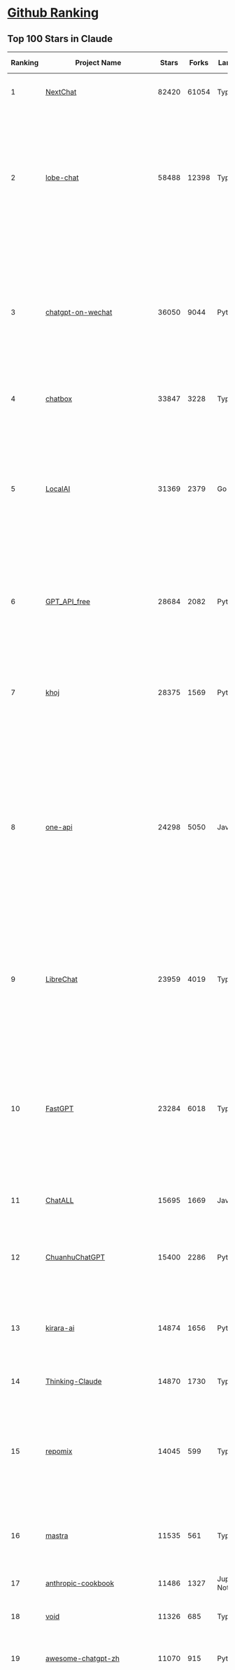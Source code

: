 [Github Ranking](../README.md)
==========

## Top 100 Stars in Claude

| Ranking | Project Name | Stars | Forks | Language | Open Issues | Description | Last Commit |
| ------- | ------------ | ----- | ----- | -------- | ----------- | ----------- | ----------- |
| 1 | [NextChat](https://github.com/ChatGPTNextWeb/NextChat) | 82420 | 61054 | TypeScript | 617 | ✨ Light and Fast AI Assistant. Support: Web \| iOS \| MacOS \| Android \|  Linux \| Windows | 2025-03-31T10:34:35Z |
| 2 | [lobe-chat](https://github.com/lobehub/lobe-chat) | 58488 | 12398 | TypeScript | 655 | 🤯 Lobe Chat - an open-source, modern-design AI chat framework. Supports Multi AI Providers( OpenAI / Claude 3 / Gemini / Ollama / DeepSeek / Qwen), Knowledge Base (file upload / knowledge management / RAG ), Multi-Modals (Plugins/Artifacts) and Thinking. One-click FREE deployment of your private ChatGPT/ Claude / DeepSeek application. | 2025-04-02T03:24:38Z |
| 3 | [chatgpt-on-wechat](https://github.com/zhayujie/chatgpt-on-wechat) | 36050 | 9044 | Python | 281 | 基于大模型搭建的聊天机器人，同时支持 微信公众号、企业微信应用、飞书、钉钉 等接入，可选择GPT3.5/GPT-4o/GPT-o1/ DeepSeek/Claude/文心一言/讯飞星火/通义千问/ Gemini/GLM-4/Claude/Kimi/LinkAI，能处理文本、语音和图片，访问操作系统和互联网，支持基于自有知识库进行定制企业智能客服。 | 2025-03-30T07:12:29Z |
| 4 | [chatbox](https://github.com/chatboxai/chatbox) | 33847 | 3228 | TypeScript | 627 | User-friendly Desktop Client App for AI Models/LLMs (GPT, Claude, Gemini, Ollama...) | 2025-03-20T15:20:56Z |
| 5 | [LocalAI](https://github.com/mudler/LocalAI) | 31369 | 2379 | Go | 418 | :robot: The free, Open Source alternative to OpenAI, Claude and others. Self-hosted and local-first. Drop-in replacement for OpenAI,  running on consumer-grade hardware. No GPU required. Runs gguf, transformers, diffusers and many more models architectures. Features: Generate Text, Audio, Video, Images, Voice Cloning, Distributed, P2P inference | 2025-04-01T18:58:13Z |
| 6 | [GPT_API_free](https://github.com/chatanywhere/GPT_API_free) | 28684 | 2082 | Python | 2 | Free ChatGPT&DeepSeek API Key，免费ChatGPT&DeepSeek API。免费接入DeepSeek API和GPT4 API，支持 gpt \| deepseek \| claude \| gemini \| grok 等排名靠前的常用大模型。 | 2025-03-17T20:29:27Z |
| 7 | [khoj](https://github.com/khoj-ai/khoj) | 28375 | 1569 | Python | 71 | Your AI second brain. Self-hostable. Get answers from the web or your docs. Build custom agents, schedule automations, do deep research. Turn any online or local LLM into your personal, autonomous AI (gpt, claude, gemini, llama, qwen, mistral). Get started - free. | 2025-03-31T20:07:27Z |
| 8 | [one-api](https://github.com/songquanpeng/one-api) | 24298 | 5050 | JavaScript | 821 | LLM API 管理 & 分发系统，支持 OpenAI、Azure、Anthropic Claude、Google Gemini、DeepSeek、字节豆包、ChatGLM、文心一言、讯飞星火、通义千问、360 智脑、腾讯混元等主流模型，统一 API 适配，可用于 key 管理与二次分发。单可执行文件，提供 Docker 镜像，一键部署，开箱即用。LLM API management & key redistribution system, unifying multiple providers under a single API. Single binary, Docker-ready, with an English UI. | 2025-02-21T11:30:22Z |
| 9 | [LibreChat](https://github.com/danny-avila/LibreChat) | 23959 | 4019 | TypeScript | 137 | Enhanced ChatGPT Clone: Features Agents, DeepSeek, Anthropic, AWS, OpenAI, Assistants API, Azure, Groq, o1, GPT-4o, Mistral, OpenRouter, Vertex AI, Gemini, Artifacts, AI model switching, message search, Code Interpreter, langchain, DALL-E-3, OpenAPI Actions, Functions, Secure Multi-User Auth, Presets, open-source for self-hosting. Active project. | 2025-04-02T03:10:33Z |
| 10 | [FastGPT](https://github.com/labring/FastGPT) | 23284 | 6018 | TypeScript | 475 | FastGPT is a knowledge-based platform built on the LLMs, offers a comprehensive suite of out-of-the-box capabilities such as data processing, RAG retrieval, and visual AI workflow orchestration, letting you easily develop and deploy complex question-answering systems without the need for extensive setup or configuration. | 2025-04-02T03:29:12Z |
| 11 | [ChatALL](https://github.com/ai-shifu/ChatALL) | 15695 | 1669 | JavaScript | 221 |  Concurrently chat with ChatGPT, Bing Chat, Bard, Alpaca, Vicuna, Claude, ChatGLM, MOSS, 讯飞星火, 文心一言 and more, discover the best answers | 2025-03-14T16:14:36Z |
| 12 | [ChuanhuChatGPT](https://github.com/GaiZhenbiao/ChuanhuChatGPT) | 15400 | 2286 | Python | 122 | GUI for ChatGPT API and many LLMs. Supports agents, file-based QA, GPT finetuning and query with web search. All with a neat UI. | 2025-03-13T09:36:38Z |
| 13 | [kirara-ai](https://github.com/lss233/kirara-ai) | 14874 | 1656 | Python | 257 | 🤖 可 DIY 的 多模态 AI 聊天机器人 \| 🚀 快速接入 微信、 QQ、Telegram、等聊天平台 \| 🦈支持DeepSeek、Grok、Claude、Ollama、Gemini、OpenAI \| 工作流系统、网页搜索、AI画图、人设调教、虚拟女仆、语音对话 \|  | 2025-04-01T19:22:34Z |
| 14 | [Thinking-Claude](https://github.com/richards199999/Thinking-Claude) | 14870 | 1730 | TypeScript | 2 | Let your Claude able to think | 2025-03-10T04:02:46Z |
| 15 | [repomix](https://github.com/yamadashy/repomix) | 14045 | 599 | TypeScript | 66 | 📦 Repomix (formerly Repopack) is a powerful tool that packs your entire repository into a single, AI-friendly file. Perfect for when you need to feed your codebase to Large Language Models (LLMs) or other AI tools like Claude, ChatGPT, DeepSeek, Perplexity, Gemini, Gemma, Llama, Grok, and more. | 2025-03-31T14:59:20Z |
| 16 | [mastra](https://github.com/mastra-ai/mastra) | 11535 | 561 | TypeScript | 70 | The TypeScript AI agent framework. ⚡ Assistants, RAG, observability. Supports any LLM: GPT-4, Claude, Gemini, Llama. | 2025-04-02T00:53:44Z |
| 17 | [anthropic-cookbook](https://github.com/anthropics/anthropic-cookbook) | 11486 | 1327 | Jupyter Notebook | 28 | A collection of notebooks/recipes showcasing some fun and effective ways of using Claude. | 2025-03-07T17:43:37Z |
| 18 | [void](https://github.com/voideditor/void) | 11326 | 685 | TypeScript | 71 | None | 2025-04-01T05:57:11Z |
| 19 | [awesome-chatgpt-zh](https://github.com/EmbraceAGI/awesome-chatgpt-zh) | 11070 | 915 | Python | 0 | ChatGPT 中文指南🔥，ChatGPT 中文调教指南，指令指南，应用开发指南，精选资源清单，更好的使用 chatGPT 让你的生产力 up up up! 🚀 | 2024-11-05T10:24:21Z |
| 20 | [claude-engineer](https://github.com/Doriandarko/claude-engineer) | 10951 | 1158 | Python | 10 | Claude Engineer is an interactive command-line interface (CLI) that leverages the power of Anthropic's Claude-3.5-Sonnet model to assist with software development tasks.This framework enables Claude to generate and manage its own tools, continuously expanding its capabilities through conversation. Available both as a CLI and a modern web interface | 2024-12-12T22:08:15Z |
| 21 | [LangBot](https://github.com/RockChinQ/LangBot) | 10205 | 746 | Python | 83 | 😎简单易用、🧩丰富生态 - 大模型原生即时通信机器人平台 \| 适配 QQ / 微信（企业微信、个人微信）/ 飞书 / 钉钉 / Discord / Telegram / Slack 等平台 \| 支持 ChatGPT、DeepSeek、Dify、Claude、Gemini、xAI Grok、Ollama、LM Studio、阿里云百炼、火山方舟、SiliconFlow、Qwen、Moonshot、ChatGLM、SillyTraven、MCP 等 LLM 的机器人 / Agent \| LLM-based instant messaging bots platform, supports Discord, Telegram, WeChat, Lark, DingTalk, QQ, Slack | 2025-04-02T02:15:01Z |
| 22 | [coai](https://github.com/coaidev/coai) | 8153 | 1092 | TypeScript | 19 | 🚀 Next Generation AI One-Stop Internationalization Solution. 🚀 下一代 AI 一站式 B/C 端解决方案，支持 OpenAI，Midjourney，Claude，讯飞星火，Stable Diffusion，DALL·E，ChatGLM，通义千问，腾讯混元，360 智脑，百川 AI，火山方舟，新必应，Gemini，Moonshot 等模型，支持对话分享，自定义预设，云端同步，模型市场，支持弹性计费和订阅计划模式，支持图片解析，支持联网搜索，支持模型缓存，丰富美观的后台管理与仪表盘数据统计。 | 2025-03-24T17:56:38Z |
| 23 | [Noi](https://github.com/lencx/Noi) | 7339 | 550 | JavaScript | 145 | 🚀 Power Your World with AI - Explore, Extend, Empower. | 2025-03-16T05:32:26Z |
| 24 | [Upsonic](https://github.com/Upsonic/Upsonic) | 7203 | 673 | Python | 35 | The most reliable AI agent framework that supports MCP. | 2025-04-01T13:36:38Z |
| 25 | [claude-code](https://github.com/anthropics/claude-code) | 7027 | 363 | Shell | 253 | Claude Code is an agentic coding tool that lives in your terminal, understands your codebase, and helps you code faster by executing routine tasks, explaining complex code, and handling git workflows - all through natural language commands. | 2025-03-11T23:39:42Z |
| 26 | [opencommit](https://github.com/di-sukharev/opencommit) | 6549 | 350 | JavaScript | 144 | GPT wrapper for git — generate commit messages with an LLM in 1 sec — works best with Claude 3.5 — supports local models too | 2025-03-17T08:40:01Z |
| 27 | [BlackFriday-GPTs-Prompts](https://github.com/friuns2/BlackFriday-GPTs-Prompts) | 6495 | 1008 | None | 83 | List of free GPTs that doesn't require plus subscription  | 2024-11-08T11:03:14Z |
| 28 | [new-api](https://github.com/Calcium-Ion/new-api) | 6435 | 1274 | Go | 145 | AI模型接口管理与分发系统，支持将多种大模型转为统一格式调用，支持OpenAI、Claude等格式，可供个人或者企业内部管理与分发渠道使用，本项目基于One API二次开发。🍥 The next-generation LLM gateway and AI asset management system supports multiple languages. | 2025-03-31T14:46:36Z |
| 29 | [aichat](https://github.com/sigoden/aichat) | 6254 | 404 | Rust | 0 | All-in-one LLM CLI tool featuring Shell Assistant, Chat-REPL, RAG, AI Tools & Agents, with access to OpenAI, Claude, Gemini, Ollama, Groq, and more. | 2025-03-28T14:14:41Z |
| 30 | [promptfoo](https://github.com/promptfoo/promptfoo) | 6034 | 498 | TypeScript | 147 | Test your prompts, agents, and RAGs. Red teaming, pentesting, and vulnerability scanning for LLMs. Compare performance of GPT, Claude, Gemini, Llama, and more. Simple declarative configs with command line and CI/CD integration. | 2025-04-02T00:28:42Z |
| 31 | [llamacoder](https://github.com/Nutlope/llamacoder) | 5767 | 1281 | TypeScript | 37 | Open source Claude Artifacts – built with Llama 3.1 405B | 2025-01-22T11:28:23Z |
| 32 | [code2prompt](https://github.com/mufeedvh/code2prompt) | 5258 | 304 | Rust | 6 | A CLI tool to convert your codebase into a single LLM prompt with source tree, prompt templating, and token counting. | 2025-03-31T17:17:09Z |
| 33 | [fragments](https://github.com/e2b-dev/fragments) | 5162 | 665 | TypeScript | 9 | Open-source Next.js template for building apps that are fully generated by AI. By E2B. | 2025-03-29T16:51:49Z |
| 34 | [deep-searcher](https://github.com/zilliztech/deep-searcher) | 5145 | 496 | Python | 19 | Open Source Deep Research Alternative to Reason and Search on Private Data. Written in Python. | 2025-04-01T07:34:12Z |
| 35 | [opencompass](https://github.com/open-compass/opencompass) | 5072 | 529 | Python | 291 | OpenCompass is an LLM evaluation platform, supporting a wide range of models (Llama3, Mistral, InternLM2,GPT-4,LLaMa2, Qwen,GLM, Claude, etc) over 100+ datasets. | 2025-04-01T03:51:38Z |
| 36 | [deepclaude](https://github.com/getAsterisk/deepclaude) | 4944 | 389 | Rust | 43 | A high-performance LLM inference API and Chat UI that integrates DeepSeek R1's CoT reasoning traces with Anthropic Claude models. | 2025-02-04T22:55:51Z |
| 37 | [GodMode](https://github.com/smol-ai/GodMode) | 4253 | 334 | TypeScript | 50 | AI Chat Browser: Fast, Full webapp access to ChatGPT / Claude / Bard / Bing / Llama2! I use this 20 times a day. | 2024-07-29T00:31:03Z |
| 38 | [maestro](https://github.com/Doriandarko/maestro) | 4225 | 657 | Python | 32 | A framework for Claude Opus to intelligently orchestrate subagents. | 2024-07-01T06:49:15Z |
| 39 | [bot-on-anything](https://github.com/zhayujie/bot-on-anything) | 4047 | 924 | Python | 262 | A large model-based chatbot builder that can quickly integrate AI models (including ChatGPT, Claude, Gemini) into various software applications (such as Telegram, Gmail, Slack, and websites). | 2025-01-03T14:13:51Z |
| 40 | [obsidian-smart-connections](https://github.com/brianpetro/obsidian-smart-connections) | 3480 | 201 | JavaScript | 345 | Chat with your notes & see links to related content with AI embeddings. Use local models or 100+ via APIs like Claude, Gemini, ChatGPT & Llama 3 | 2025-03-26T13:59:21Z |
| 41 | [casibase](https://github.com/casibase/casibase) | 3427 | 403 | Go | 35 | ⚡️AI Cloud OS: Open-source enterprise-level AI knowledge base and Manus-like agent management platform with admin UI, user management and Single-Sign-On⚡️, supports ChatGPT, Claude, DeepSeek R1, Llama, Ollama, HuggingFace, etc., chat bot demo: https://ai.casibase.com, admin UI demo: https://ai-admin.casibase.com | 2025-03-31T12:58:26Z |
| 42 | [every-chatgpt-gui](https://github.com/billmei/every-chatgpt-gui) | 3320 | 240 | None | 5 | Every front-end GUI client for ChatGPT, Claude, and other LLMs | 2025-03-29T17:02:40Z |
| 43 | [fastmcp](https://github.com/jlowin/fastmcp) | 3318 | 164 | Python | 27 | The fast, Pythonic way to build Model Context Protocol servers 🚀  | 2025-03-22T22:00:49Z |
| 44 | [codecompanion.nvim](https://github.com/olimorris/codecompanion.nvim) | 3008 | 180 | Lua | 1 | ✨ AI-powered coding, seamlessly in Neovim | 2025-03-31T22:42:33Z |
| 45 | [Awesome-ChatGPT-prompts-ZH_CN](https://github.com/L1Xu4n/Awesome-ChatGPT-prompts-ZH_CN) | 2989 | 164 | None | 12 | 如何将ChatGPT调教成一只猫娘 | 2023-07-18T15:57:44Z |
| 46 | [aide](https://github.com/nicepkg/aide) | 2550 | 178 | TypeScript | 31 | Conquer Any Code in VSCode: One-Click Comments, Conversions, UI-to-Code, and AI Batch Processing of Files! 在 VSCode 中征服任何代码：一键注释、转换、UI 图生成代码、AI 批量处理文件！💪 | 2025-03-08T03:13:34Z |
| 47 | [poe-api](https://github.com/ading2210/poe-api) | 2502 | 316 | Python | 39 | [UNMAINTAINED] A reverse engineered Python API wrapper for Quora's Poe, which provides free access to ChatGPT, GPT-4, and Claude. | 2023-09-18T04:56:52Z |
| 48 | [free-llm-api-resources](https://github.com/cheahjs/free-llm-api-resources) | 2476 | 220 | Python | 3 | A list of free LLM inference resources accessible via API. | 2025-04-02T01:23:12Z |
| 49 | [DeepClaude](https://github.com/ErlichLiu/DeepClaude) | 2409 | 481 | Python | 23 | Unleash Next-Level AI! 🚀  💻 Code Generation: DeepSeek r1 + Claude 3.7 Sonnet - Unparalleled Performance! 📝 Content Creation: DeepSeek r1 + Gemini 2.5 Pro - Superior Quality! 🔌 OpenAI-Compatible. 🌊 Streaming & Non-Streaming Support.  ✨ Experience the Future of AI – Today! Click to Try Now! ✨ | 2025-03-26T14:23:03Z |
| 50 | [awesome-claude-prompts](https://github.com/langgptai/awesome-claude-prompts) | 2244 | 213 | None | 0 | This repo includes Claude prompt curation to use Claude better. | 2025-03-01T00:29:09Z |
| 51 | [claude-coder](https://github.com/kodu-ai/claude-coder) | 2241 | 127 | TypeScript | 16 | Kodu is an autonomous coding agent that lives in your IDE. It is a VSCode extension that can help you build your dream project step by step by leveraging the latest technologies in automated coding agents  | 2025-03-17T09:31:18Z |
| 52 | [griptape](https://github.com/griptape-ai/griptape) | 2238 | 188 | Python | 58 | Modular Python framework for AI agents and workflows with chain-of-thought reasoning, tools, and memory.  | 2025-04-01T20:32:57Z |
| 53 | [mcp-playwright](https://github.com/executeautomation/mcp-playwright) | 2200 | 169 | TypeScript | 13 | Playwright Model Context Protocol Server - Tool to automate Browsers and APIs in Claude Desktop, Cline, Cursor IDE and More 🔌 | 2025-03-30T18:51:49Z |
| 54 | [VLMEvalKit](https://github.com/open-compass/VLMEvalKit) | 2113 | 308 | Python | 83 | Open-source evaluation toolkit of large multi-modality models (LMMs), support 220+ LMMs, 80+ benchmarks | 2025-04-02T03:10:48Z |
| 55 | [elia](https://github.com/darrenburns/elia) | 2095 | 131 | Python | 12 | A snappy, keyboard-centric terminal user interface for interacting with large language models. Chat with ChatGPT, Claude, Llama 3, Phi 3, Mistral, Gemma and more. | 2024-10-10T19:12:52Z |
| 56 | [firecrawl-mcp-server](https://github.com/mendableai/firecrawl-mcp-server) | 2054 | 182 | JavaScript | 12 | Official Firecrawl MCP Server - Adds powerful web scraping to Cursor, Claude and any other LLM clients. | 2025-03-27T07:39:13Z |
| 57 | [ruby_llm](https://github.com/crmne/ruby_llm) | 1872 | 74 | Ruby | 25 | A delightful Ruby way to work with AI. No configuration madness, no complex callbacks, no handler hell – just beautiful, expressive Ruby code. | 2025-04-01T18:00:00Z |
| 58 | [dialoqbase](https://github.com/n4ze3m/dialoqbase) | 1744 | 275 | TypeScript | 39 | Create chatbots with ease | 2024-10-15T14:24:20Z |
| 59 | [tokencost](https://github.com/AgentOps-AI/tokencost) | 1618 | 72 | Python | 13 | Easy token price estimates for 400+ LLMs. TokenOps. | 2025-03-29T15:41:26Z |
| 60 | [Thinking_in_Java_MindMapping](https://github.com/LjyYano/Thinking_in_Java_MindMapping) | 1599 | 461 | None | 0 | 编程笔记、观影指南、读书笔记、生活感悟、Switch 游戏 | 2025-01-27T03:29:42Z |
| 61 | [GalTransl](https://github.com/GalTransl/GalTransl) | 1459 | 96 | Python | 28 | 支持GPT-4/Claude/Deepseek/Sakura等大语言模型的Galgame自动化翻译解决方案  Automated translation solution for visual novels supporting GPT-4/Claude/Deepseek/Sakura | 2025-03-29T16:03:44Z |
| 62 | [papersgpt-for-zotero](https://github.com/papersgpt/papersgpt-for-zotero) | 1444 | 48 | JavaScript | 39 | Zotero chat PDF with AI, DeepSeek, GPT 4.5, ChatGPT, Claude, Gemini | 2025-04-01T01:07:00Z |
| 63 | [AIChatWeb](https://github.com/Nanjiren01/AIChatWeb) | 1429 | 398 | TypeScript | 20 | 在ChatGPT-Next-Web的基础上，增加注册登录，额度限制，邀请，敏感词，支付，基于docker一键部署。提供后台管理系统，可配置标题、欢迎词、额度不足提醒、公告 | 2024-07-19T07:23:42Z |
| 64 | [DesktopCommanderMCP](https://github.com/wonderwhy-er/DesktopCommanderMCP) | 1373 | 136 | TypeScript | 11 | This is MCP server for Claude that gives it terminal control, file system search and diff file editing capabilities | 2025-04-02T00:40:56Z |
| 65 | [ax](https://github.com/ax-llm/ax) | 1366 | 101 | TypeScript | 9 | The "official" unofficial DSPy framework. Build LLM powered agents and other workflows, based on the Stanford DSP paper. | 2025-03-31T19:20:24Z |
| 66 | [claude-to-chatgpt](https://github.com/jtsang4/claude-to-chatgpt) | 1287 | 151 | Python | 10 | This project converts the API of Anthropic's Claude model to the OpenAI Chat API format. | 2024-08-18T08:35:25Z |
| 67 | [Agently](https://github.com/AgentEra/Agently) | 1287 | 146 | Python | 26 | [GenAI Application Development Framework]  🚀 Build GenAI application quick and easy 💬 Easy to interact with GenAI agent in code using structure data and chained-calls syntax 🧩 Use Agently Workflow to manage complex GenAI working logic 🔀 Switch to any model without rewrite application code | 2025-03-30T07:07:51Z |
| 68 | [PandoraHelper](https://github.com/nianhua99/PandoraHelper) | 1266 | 172 | TypeScript | 6 | 使用 PandoraHelper 轻松和你的小伙伴共享 ChatGPT Plus/Claude Pro 服务！ | 2025-02-24T09:10:11Z |
| 69 | [ChatChat](https://github.com/okisdev/ChatChat) | 1246 | 216 | TypeScript | 3 | Chat Chat, your own unified chat and search to AI platform, with a simple and easy to use interface. | 2025-04-01T19:53:37Z |
| 70 | [modelfusion](https://github.com/vercel/modelfusion) | 1244 | 88 | TypeScript | 33 | The TypeScript library for building AI applications. | 2024-07-19T15:17:19Z |
| 71 | [spacy-llm](https://github.com/explosion/spacy-llm) | 1219 | 94 | Python | 37 | 🦙 Integrating LLMs into structured NLP pipelines | 2025-01-08T22:26:19Z |
| 72 | [aws-genai-llm-chatbot](https://github.com/aws-samples/aws-genai-llm-chatbot) | 1210 | 368 | TypeScript | 23 | A modular and comprehensive solution to deploy a Multi-LLM and Multi-RAG powered chatbot (Amazon Bedrock, Anthropic, HuggingFace, OpenAI, Meta, AI21, Cohere, Mistral) using AWS CDK on AWS | 2025-04-01T01:58:02Z |
| 73 | [sage](https://github.com/Storia-AI/sage) | 1206 | 106 | Python | 23 | Chat with any codebase in under two minutes \| Fully local or via third-party APIs | 2024-11-11T04:49:34Z |
| 74 | [claude-prompt-generator](https://github.com/aws-samples/claude-prompt-generator) | 1201 | 111 | Python | 1 | None | 2024-10-10T21:34:35Z |
| 75 | [prism](https://github.com/prism-php/prism) | 1201 | 91 | PHP | 17 | A unified interface for working with LLMs in Laravel | 2025-03-26T17:39:53Z |
| 76 | [unity-mcp](https://github.com/justinpbarnett/unity-mcp) | 1199 | 167 | C# | 18 | A Unity MCP server that allows MCP clients like Claude Desktop or Cursor to perform Unity Editor actions. | 2025-04-01T01:20:59Z |
| 77 | [AISuperDomain](https://github.com/win4r/AISuperDomain) | 1181 | 216 | C# | 34 | Aila(AI超元域): The premier AI integration tool for Windows, macOS, and Android. Ask once, get answers from 10+ AIs like ChatGPT, Gemini, Claude3, Copilot, Poe, perplexity and more. Features customizable AI and prompts. | 2025-03-29T13:30:57Z |
| 78 | [gp.nvim](https://github.com/Robitx/gp.nvim) | 1106 | 93 | Lua | 42 | Gp.nvim (GPT prompt) Neovim AI plugin: ChatGPT sessions & Instructable text/code operations & Speech to text [OpenAI, Ollama, Anthropic, ..] | 2024-09-23T12:32:50Z |
| 79 | [bedrock-claude-chat](https://github.com/aws-samples/bedrock-claude-chat) | 1076 | 401 | TypeScript | 115 | AWS-native chatbot using Bedrock | 2025-04-02T02:25:12Z |
| 80 | [LLM-Prompt-Library](https://github.com/abilzerian/LLM-Prompt-Library) | 1075 | 113 | Python | 0 | My personal prompt library for various LLMs + scripts & tools. Suitable for models from Deepseek, OpenAI, Claude, Meta, Mistral, Google, Grok, and others. | 2025-03-18T17:04:23Z |
| 81 | [poe-api-wrapper](https://github.com/snowby666/poe-api-wrapper) | 1070 | 139 | Python | 27 | 👾 A Python API wrapper for Poe.com. With this, you will have free access to GPT-4, Claude, Llama, Gemini, Mistral and more! 🚀 | 2025-03-07T20:07:31Z |
| 82 | [APIPark](https://github.com/APIParkLab/APIPark) | 1033 | 147 | TypeScript | 71 | 🦄云原生、超高性能 AI&API网关，LLM API 管理、分发系统、开放平台，支持所有AI API，不限于OpenAI、Azure、Anthropic Claude、Google Gemini、DeepSeek、字节豆包、ChatGLM、文心一言、讯飞星火、通义千问、360 智脑、腾讯混元等主流模型，统一 API 请求和返回，API申请与审批，调用统计、负载均衡、多模型灾备。一键部署，开箱即用。Cloud native, ultra-high performance AI&API gateway, LLM API management, distribution system, open platform, supporting all AI APIs. | 2025-03-27T09:36:57Z |
| 83 | [chatgpt-shell](https://github.com/xenodium/chatgpt-shell) | 1008 | 93 | Emacs Lisp | 40 | A multi-llm Emacs shell (ChatGPT, Claude, DeepSeek, Gemini, Kagi, Ollama, Perplexity) + editing integrations | 2025-04-01T13:02:51Z |
| 84 | [langchat](https://github.com/TyCoding/langchat) | 999 | 202 | Java | 7 | LangChat: Java LLMs/AI Project, Supports Multi AI Providers( Gitee AI/ 智谱清言 / 阿里通义 / 百度千帆 / DeepSeek / 抖音豆包 / 零一万物 / 讯飞星火 / OpenAI / Gemini / Ollama / Azure / Claude 等大模型), Java生态下AI大模型产品解决方案，快速构建企业级AI知识库、AI机器人应用 | 2025-02-21T09:41:53Z |
| 85 | [codemcp](https://github.com/ezyang/codemcp) | 981 | 74 | Python | 24 | Coding assistant MCP for Claude Desktop | 2025-03-29T07:53:55Z |
| 86 | [ChatGPT-Telegram-Bot](https://github.com/yym68686/ChatGPT-Telegram-Bot) | 980 | 313 | Python | 12 | TeleChat: 🤖️ an AI chat Telegram bot can Web Search Powered by GPT-3.5/4/4 Turbo/4o, DALL·E 3, Groq, Gemini 1.5 Pro/Flash and the official Claude2.1/3/3.5 API using Python on Zeabur, fly.io and Replit. | 2025-03-31T11:38:11Z |
| 87 | [open-computer-use](https://github.com/e2b-dev/open-computer-use) | 979 | 129 | Python | 7 | AI computer use powered by open source LLMs and E2B Desktop Sandbox | 2025-03-13T07:46:24Z |
| 88 | [RisuAI](https://github.com/kwaroran/RisuAI) | 954 | 164 | TypeScript | 62 | Make your own story. User-friendly software for LLM roleplaying | 2025-03-28T09:47:53Z |
| 89 | [GenAI_LLM_timeline](https://github.com/hollobit/GenAI_LLM_timeline) | 953 | 58 | None | 4 | ChatGPT, GenerativeAI and LLMs Timeline | 2024-05-19T23:57:02Z |
| 90 | [py-gpt](https://github.com/szczyglis-dev/py-gpt) | 945 | 182 | Python | 17 | Desktop AI Assistant powered by o1, o3, GPT-4, GPT-4 Vision, Gemini, Claude, Llama 3, DeepSeek, Bielik, DALL-E,  chat, vision, voice control, image generation and analysis, agents, command execution, file upload/download, speech synthesis and recognition, access to Web, memory, presets, assistants, plugins, and more. Linux, Windows, Mac | 2025-03-06T02:28:15Z |
| 91 | [generative-ai-use-cases](https://github.com/aws-samples/generative-ai-use-cases) | 881 | 210 | TypeScript | 82 | Application implementation with business use cases for safely utilizing generative AI in business operations | 2025-04-01T06:06:42Z |
| 92 | [AIaW](https://github.com/NitroRCr/AIaW) | 859 | 69 | Vue | 8 | AI as Workspace - A better AI (LLM) client. Full-featured, lightweight. Support multiple workspaces, plugin system, cross-platform, local first + real-time cloud sync, Artifacts, MCP \| 更好的 AI 客户端 | 2025-04-01T12:19:39Z |
| 93 | [HiveChat](https://github.com/HiveNexus/HiveChat) | 849 | 136 | TypeScript | 16 | An AI chat bot for small and medium-sized teams, supporting models such as Deepseek, Open AI, Claude, and Gemini. 专为中小团队设计的 AI 聊天应用，支持 Deepseek、Open AI、Claude、Gemini 等模型。 | 2025-04-01T11:36:40Z |
| 94 | [raycast-g4f](https://github.com/XInTheDark/raycast-g4f) | 820 | 58 | JavaScript | 10 | Raycast extension to use GPT, Claude, Llama, and more... all for FREE! + Full support for custom APIs. | 2025-03-29T16:00:26Z |
| 95 | [Claude-API](https://github.com/KoushikNavuluri/Claude-API) | 816 | 134 | Python | 20 | This project provides an unofficial API for Claude AI, allowing users to access and interact with Claude AI . | 2024-08-17T12:46:18Z |
| 96 | [chatgpt-adapter](https://github.com/bincooo/chatgpt-adapter) | 812 | 181 | Go | 17 | 集成了openai-api、coze、deepseek、cursor、windsurf、qodo、blackbox、you、grok、bing  绘画 多款AI的聊天逆向接口适配到 OpenAI API 标准接口服务端。 | 2025-03-31T15:18:40Z |
| 97 | [IncarnaMind](https://github.com/junruxiong/IncarnaMind) | 791 | 53 | Python | 8 | Connect and chat with your multiple documents (pdf and txt) through GPT 3.5, GPT-4 Turbo, Claude and Local Open-Source LLMs | 2025-02-07T00:23:08Z |
| 98 | [mac_computer_use](https://github.com/deedy/mac_computer_use) | 779 | 128 | Python | 10 | A fork of Anthropic Computer Use that you can run on Mac computers to give Claude and other AI models autonomous access to your computer. | 2024-12-16T05:21:06Z |
| 99 | [claude-task-master](https://github.com/eyaltoledano/claude-task-master) | 762 | 81 | JavaScript | 32 | An AI-powered task-management system you can drop into Cursor. | 2025-04-01T23:57:19Z |
| 100 | [promptmap](https://github.com/utkusen/promptmap) | 761 | 79 | Python | 0 | a prompt injection scanner for custom LLM applications | 2025-03-08T12:01:47Z |

